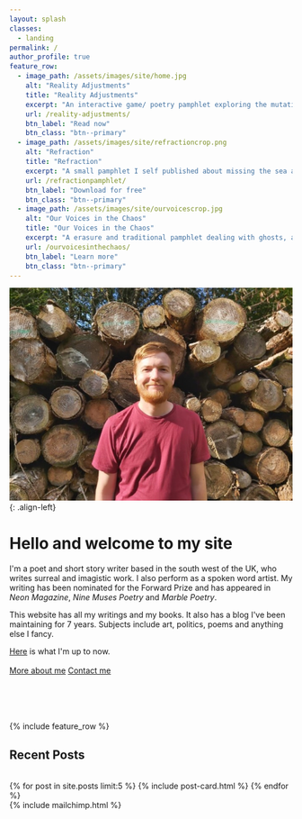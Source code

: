 ```yaml
---
layout: splash
classes:
  - landing
permalink: /
author_profile: true
feature_row:
  - image_path: /assets/images/site/home.jpg
    alt: "Reality Adjustments"
    title: "Reality Adjustments"
    excerpt: "An interactive game/ poetry pamphlet exploring the mutating streets of a strange city."
    url: /reality-adjustments/
    btn_label: "Read now"
    btn_class: "btn--primary"
  - image_path: /assets/images/site/refractioncrop.png
    alt: "Refraction"
    title: "Refraction"
    excerpt: "A small pamphlet I self published about missing the sea and trying to find peace in chaotic times"
    url: /refractionpamphlet/
    btn_label: "Download for free"
    btn_class: "btn--primary"
  - image_path: /assets/images/site/ourvoicescrop.jpg
    alt: "Our Voices in the Chaos"
    title: "Our Voices in the Chaos"
    excerpt: "A erasure and traditional pamphlet dealing with ghosts, apocalypses and anxiety."
    url: /ourvoicesinthechaos/
    btn_label: "Learn more"
    btn_class: "btn--primary"
---
```

![image-left](/assets/images/site/headshotsmall.jpg){: .align-left}

# Hello and welcome to my site

I'm a poet and short story writer based in the south west of the UK, who writes surreal and imagistic work. I also perform as a spoken word artist. My writing has been nominated for the Forward Prize and has appeared in <em>Neon Magazine</em>, <em>Nine Muses Poetry</em> and <em>Marble Poetry</em>.

This website has all my writings and my books. It also has a blog I've been maintaining for 7 years. Subjects include art, politics, poems and anything else I fancy.

[Here](https://notes.davidralphlewis.co.uk/now) is what I'm up to now.
<br>
<br>
<a href="/about/" class="btn btn--primary">More about me</a> <a href="mailto:contact@davidralphlewis.co.uk" class="btn btn--primary">Contact me</a>
<br>
<br>
<br>
<br>
<br>

{% include feature_row %}

<h2>Recent Posts</h2>
<br>
{% for post in site.posts limit:5 %}
{% include post-card.html %}
{% endfor %}

<div>
{% include mailchimp.html %}
</div>